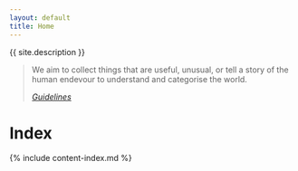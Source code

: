 ```yaml
---
layout: default
title: Home
---
```


{{ site.description }}

> We aim to collect things that are useful, unusual, or tell a story of the human endevour to understand and categorise the world.
>
>[*Guidelines*](/guidelines#writing-guidelines)

# Index

{% include content-index.md %}